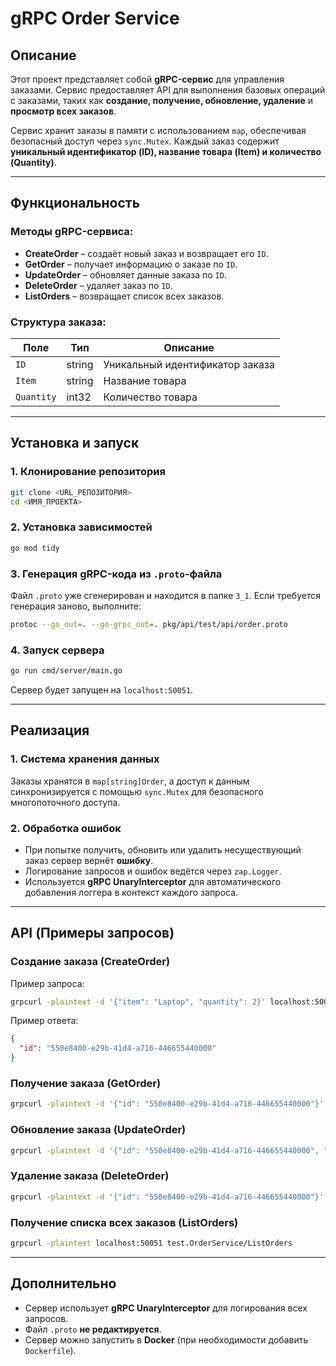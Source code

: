 # gRPC Order Service

## Описание
Этот проект представляет собой **gRPC-сервис** для управления заказами. Сервис предоставляет API для выполнения базовых операций с заказами, таких как **создание, получение, обновление, удаление** и **просмотр всех заказов**.

Сервис хранит заказы в памяти с использованием `map`, обеспечивая безопасный доступ через `sync.Mutex`. Каждый заказ содержит **уникальный идентификатор (ID), название товара (Item) и количество (Quantity)**.

---

## Функциональность
### Методы gRPC-сервиса:
- **CreateOrder** – создаёт новый заказ и возвращает его `ID`.
- **GetOrder** – получает информацию о заказе по `ID`.
- **UpdateOrder** – обновляет данные заказа по `ID`.
- **DeleteOrder** – удаляет заказ по `ID`.
- **ListOrders** – возвращает список всех заказов.

### Структура заказа:
| Поле     | Тип      | Описание                          |
|----------|---------|----------------------------------|
| `ID`     | string  | Уникальный идентификатор заказа |
| `Item`   | string  | Название товара                 |
| `Quantity` | int32 | Количество товара               |

---

## Установка и запуск

### 1. Клонирование репозитория
```sh
git clone <URL_РЕПОЗИТОРИЯ>
cd <ИМЯ_ПРОЕКТА>
```

### 2. Установка зависимостей
```sh
go mod tidy
```

### 3. Генерация gRPC-кода из `.proto`-файла
Файл `.proto` уже сгенерирован и находится в папке `3_1`. Если требуется генерация заново, выполните:
```sh
protoc --go_out=. --go-grpc_out=. pkg/api/test/api/order.proto
```

### 4. Запуск сервера
```sh
go run cmd/server/main.go
```

Сервер будет запущен на `localhost:50051`.

---

## Реализация

### 1. **Система хранения данных**
Заказы хранятся в `map[string]Order`, а доступ к данным синхронизируется с помощью `sync.Mutex` для безопасного многопоточного доступа.

### 2. **Обработка ошибок**
- При попытке получить, обновить или удалить несуществующий заказ сервер вернёт **ошибку**.
- Логирование запросов и ошибок ведётся через `zap.Logger`.
- Используется **gRPC UnaryInterceptor** для автоматического добавления логгера в контекст каждого запроса.

---

## API (Примеры запросов)

### **Создание заказа (CreateOrder)**
Пример запроса:
```sh
grpcurl -plaintext -d '{"item": "Laptop", "quantity": 2}' localhost:50051 test.OrderService/CreateOrder
```
Пример ответа:
```json
{
  "id": "550e8400-e29b-41d4-a716-446655440000"
}
```

### **Получение заказа (GetOrder)**
```sh
grpcurl -plaintext -d '{"id": "550e8400-e29b-41d4-a716-446655440000"}' localhost:50051 test.OrderService/GetOrder
```

### **Обновление заказа (UpdateOrder)**
```sh
grpcurl -plaintext -d '{"id": "550e8400-e29b-41d4-a716-446655440000", "item": "Tablet", "quantity": 5}' localhost:50051 test.OrderService/UpdateOrder
```

### **Удаление заказа (DeleteOrder)**
```sh
grpcurl -plaintext -d '{"id": "550e8400-e29b-41d4-a716-446655440000"}' localhost:50051 test.OrderService/DeleteOrder
```

### **Получение списка всех заказов (ListOrders)**
```sh
grpcurl -plaintext localhost:50051 test.OrderService/ListOrders
```

---

## Дополнительно
- Сервер использует **gRPC UnaryInterceptor** для логирования всех запросов.
- Файл `.proto` **не редактируется**.
- Сервер можно запустить в **Docker** (при необходимости добавить `Dockerfile`).

